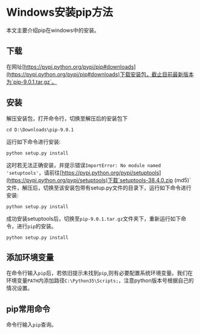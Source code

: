 # Windows安装pip方法

本文主要介绍pip在windows中的安装。

## 下载

在网址[https://pypi.python.org/pypi/pip#downloads](https://pypi.python.org/pypi/pip#downloads)下载安装包，截止目前最新版本为`pip-9.0.1.tar.gz`。

## 安装

解压安装包，打开命令行，切换至解压后的安装包下

```
cd D:\Downloads\pip-9.0.1
```


运行如下命令进行安装:

```
python setup.py install
```

这时若无法正确安装，并提示错误`ImportError: No module named 'setuptools'`，请前往[https://pypi.python.org/pypi/setuptools](https://pypi.python.org/pypi/setuptools)下载`setuptools-38.4.0.zip (md5)`文件，解压后，切换至该安装包带有setup.py文件的目录下，运行如下命令进行安装:


```
python setup.py install
```

成功安装setuptools后，切换至`pip-9.0.1.tar.gz`文件夹下，重新运行如下命令，进行`pip`的安装。

```
python setup.py install
```

## 添加环境变量

在命令行输入`pip`后，若依旧提示未找到`pip`,则有必要配置系统环境变量。我们在环境变量`PATH`内添加路径`C:\Python35\Scripts;`，注意python版本号根据自己的情况设置。

## pip常用命令

命令行输入`pip`查询。

